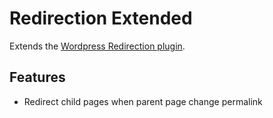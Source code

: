 # Redirection Extended

Extends the [Wordpress Redirection plugin]('https://sv.wordpress.org/plugins/redirection/).

## Features
- Redirect child pages when parent page change permalink

